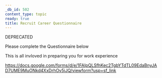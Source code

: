 ```yaml
---
_db_id: 502
content_type: topic
ready: true
title: Recruit Career Questionnaire
---
```


DEPRECATED

Please complete the Questionnaire below

This is all invloved in preparing you for work experience

https://docs.google.com/forms/d/e/1FAIpQLSfhKec2TgbYTdTL09EdaBnyJAD7UME9MuONkd4XxDrhOv5iJQ/viewform?usp=sf_link
